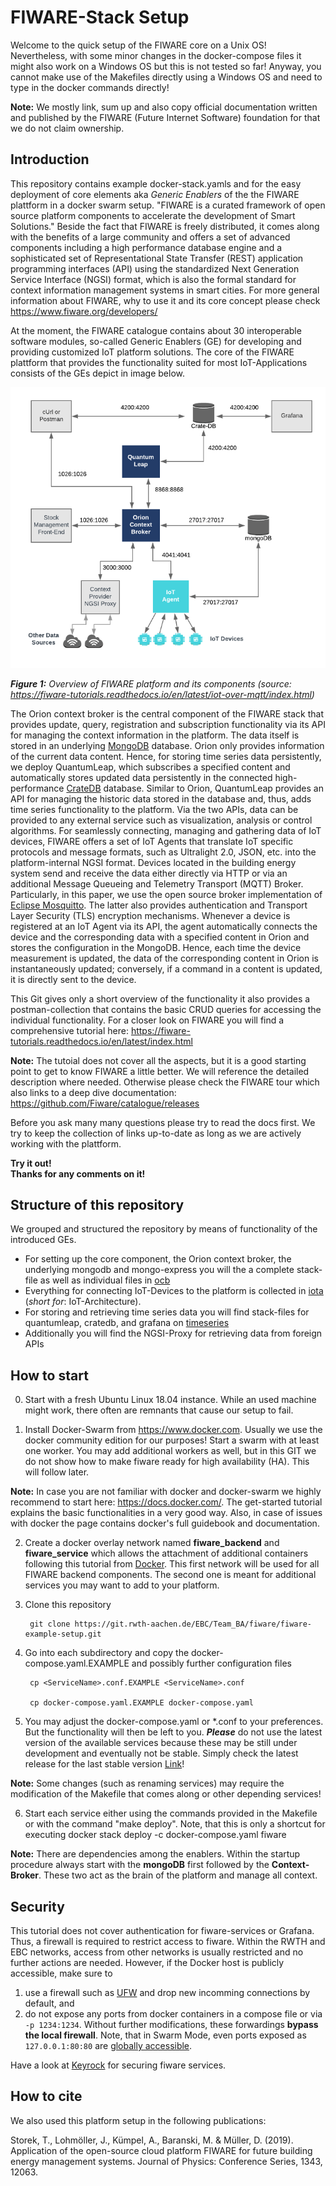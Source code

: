 # FIWARE-Stack Setup

Welcome to the quick setup of the FIWARE core on a Unix OS! 
Nevertheless, with some minor changes in the docker-compose files it might also work on a Windows OS but this is not tested so far! 
Anyway, you cannot make use of the Makefiles directly using a Windows OS and need to type in the docker commands directly!

**Note:** We mostly link, sum up and also copy official documentation written and published by the FIWARE (Future Internet Software) foundation for that we do not claim ownership.

## Introduction

This repository contains example docker-stack.yamls and for the easy deployment of core elements aka *Generic Enablers* of the the FIWARE plattform in a docker swarm setup.
"FIWARE is a curated framework of open source platform components to
 accelerate the development of Smart Solutions." 
 Beside the fact that FIWARE is freely distributed, it comes along with the benefits of a large community and offers a set of advanced components including a high performance database engine and a sophisticated set of Representational State Transfer (REST) application programming interfaces (API) using the standardized Next Generation Service Interface (NGSI) format, which is also the formal standard for context information management systems in smart cities.
 For more general information about FIWARE, why to use it and its core concept please check https://www.fiware.org/developers/ <br>

At the moment, the FIWARE catalogue contains about 30 interoperable software modules, so-called Generic Enablers (GE) for developing and providing customized IoT platform solutions.
The core of the FIWARE plattform that provides the functionality suited for most IoT-Applications consists of the GEs depict in image below. 
 
![Overview of the core generic enablers of fiware](docs/figures/Overview.png)

***Figure 1:*** *Overview of FIWARE platform and its components (_source_: https://fiware-tutorials.readthedocs.io/en/latest/iot-over-mqtt/index.html)*

The Orion context broker is the central component of the FIWARE stack that provides update, query, registration and subscription functionality via its API for managing the context information in the platform.
The data itself is stored in an underlying [MongoDB](https://www.mongodb.com/) database.
Orion only provides information of the current data content.
Hence, for storing time series data persistently, we deploy QuantumLeap, which subscribes a specified content and automatically stores updated data persistently in the connected high-performance [CrateDB](https://crate.io/) database.
Similar to Orion, QuantumLeap provides an API for managing the historic data stored in the database and, thus, adds time series functionality to the platform. 
Via the two APIs, data can be provided to any external service such as visualization, analysis or control algorithms.
For seamlessly connecting, managing and gathering data of IoT devices, FIWARE offers a set of IoT Agents that translate IoT specific protocols and message formats, such as Ultralight 2.0, JSON, etc. into the platform-internal NGSI format.
Devices located in the building energy system send and receive the data either directly via HTTP or via an additional Message Queueing and Telemetry Transport (MQTT) Broker.
Particularly, in this paper, we use the open source broker implementation of [Eclipse Mosquitto](https://mosquitto.org/).
The latter also provides authentication and Transport Layer Security (TLS) encryption mechanisms.
Whenever a device is registered at an IoT Agent via its API, the agent automatically connects the device and the corresponding data with a specified content in Orion and stores the configuration in the MongoDB.
Hence, each time the device measurement is updated, the data of the corresponding content in Orion is instantaneously updated; conversely, if a command in a content is updated, it is directly sent to the device.

This Git gives only a short overview of the functionality it also provides a postman-collection that contains the basic CRUD queries for accessing the individual functionality. 
 For a closer look on FIWARE you will find a comprehensive tutorial here:
 https://fiware-tutorials.readthedocs.io/en/latest/index.html

**Note:** The tutoial does not cover all the aspects, but it is a good
 starting point to get to know FIWARE a little better. 
 We will reference the detailed description where needed.
 Otherwise please check the FIWARE tour which also links to a deep dive documentation:
https://github.com/Fiware/catalogue/releases

Before you ask many many questions please try to read the docs first. 
We try to keep the collection of links up-to-date as long as we are actively working with the plattform.
<br>

**Try it out!<br>
Thanks for any comments on it!**

## Structure of this repository

We grouped and structured the repository by means of functionality of the introduced GEs.
- For setting up the core component, the Orion context broker, the underlying mongodb and mongo-express you will the a complete stack-file as well as individual files in [ocb](ocb)
- Everything for connecting IoT-Devices to the platform is collected in [iota](iota) (_short for_: IoT-Architecture).
- For storing and retrieving time series data you will find stack-files for quantumleap, cratedb,
and grafana on [timeseries](timeseries)
- Additionally you will find the NGSI-Proxy for retrieving data from foreign APIs

## How to start

0. Start with a fresh Ubuntu Linux 18.04 instance. While an used machine might work, there often are remnants that cause our setup to fail.

1. Install Docker-Swarm from https://www.docker.com. Usually we use the docker community edition for our purposes! Start a swarm with at least one worker. You may add additional workers as well, but in this GIT we do not show how to make fiware ready for high availability (HA). This will follow later.

  **Note:** In case you are not familiar with docker and docker-swarm we highly recommend to start here: https://docs.docker.com/. The get-started tutorial explains the basic functionalities in a very good way. Also, in case of issues with docker the page contains docker's full guidebook and documentation.

2. Create a docker overlay network named **fiware_backend** and **fiware_service** which allows the attachment of additional containers following this tutorial from [Docker](https://docs.docker.com/network/network-tutorial-overlay/).
This first network will be used for all FIWARE backend components.
The second one is meant for additional services you may want to add to your platform.

3. Clone this repository

        git clone https://git.rwth-aachen.de/EBC/Team_BA/fiware/fiware-example-setup.git

4. Go into each subdirectory and copy the docker-compose.yaml.EXAMPLE and possibly further configuration files

        cp <ServiceName>.conf.EXAMPLE <ServiceName>.conf

        cp docker-compose.yaml.EXAMPLE docker-compose.yaml

5. You may adjust the docker-compose.yaml or *.conf to your preferences. But the
functionality will then be left to you. **_Please_** do not use the latest version of
the available services because these may be still under development and
eventually not be stable. Simply check the latest release for the last stable version [Link](https://github.com/FIWARE/catalogue/releases)!

**Note:** Some changes (such as renaming services) may require the modification of the Makefile that comes along or other depending services!

6. Start each service either using the commands provided in the Makefile or with the command
        "make deploy".
Note, that this is only a shortcut for executing
        docker stack deploy -c docker-compose.yaml fiware

  **Note:** There are dependencies among the enablers. Within the startup procedure always start with the **mongoDB** first followed by the **Context-Broker**. These two act as the brain of the platform and manage all context.

## Security

This tutorial does not cover authentication for fiware-services or Grafana.
Thus, a firewall is required to restrict access to fiware.
Within the RWTH and EBC networks, access from other networks is usually restricted and no further actions are needed.
However, if the Docker host is publicly accessible, make sure to
  1. use a firewall such as [UFW](https://www.digitalocean.com/community/tutorials/how-to-set-up-a-firewall-with-ufw-on-ubuntu-18-04) and drop new incomming connections by default, and
  2. do not expose any ports from docker containers in a compose file or via `-p 1234:1234`. Without further modifications, these forwardings __bypass the local firewall__. Note, that in Swarm Mode, even ports exposed as `127.0.0.1:80:80` are [globally accessible](https://github.com/moby/moby/issues/32299#issuecomment-290978794).

Have a look at [Keyrock](https://fiware-idm.readthedocs.io/en/latest/) for securing fiware services.

## How to cite

We also used this platform setup in the following publications:

Storek, T., Lohmöller, J., Kümpel, A., Baranski, M. & Müller, D. (2019). Application of the open-source cloud platform FIWARE for future building energy management systems. Journal of Physics: Conference Series, 1343, 12063. 


